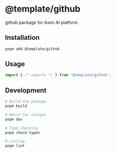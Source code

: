 # @template/github

github package for Axon AI platform.

## Installation

```bash
pnpm add @template/github
```

## Usage

```typescript
import { /* exports */ } from '@template/github';
```

## Development

```bash
# Build the package
pnpm build

# Watch for changes
pnpm dev

# Type checking
pnpm check-types

# Linting
pnpm lint
```
